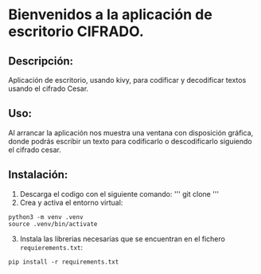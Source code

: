 # Bienvenidos a la aplicación de escritorio CIFRADO.
## Descripción:
Aplicación de escritorio, usando kivy, para codificar y decodificar textos usando
el cifrado Cesar.
## Uso:
Al arrancar la aplicación nos muestra una ventana con disposición gráfica, donde podrás escribir un texto para codificarlo o descodificarlo siguiendo el cifrado cesar.


## Instalación:
1. Descarga el codigo con el siguiente comando:
'''
git clone 
'''
2. Crea y activa el entorno virtual:
```
python3 -m venv .venv
source .venv/bin/activate
```
3. Instala las librerias necesarias que se encuentran en el fichero `requierements.txt`:
```
pip install -r requirements.txt
```
